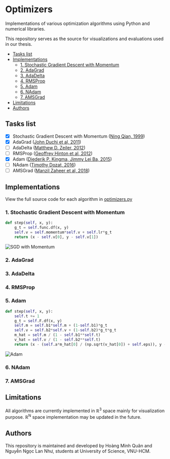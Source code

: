# Optimizers
Implementations of various optimization algorithms using Python and numerical libraries.

This repository serves as the source for visualizations and evaluations used in our thesis.
- [Tasks list](#tasks-list)
- [Implementations](#implementations)
  - [1. Stochastic Gradient Descent with Momentum](#1-stochastic-gradient-descent-with-momentum)
  - [2. AdaGrad](#2-adagrad)
  - [3. AdaDelta](#3-adadelta)
  - [4. RMSProp](#4-rmsprop)
  - [5. Adam](#5-adam)
  - [6. NAdam](#6-nadam)
  - [7. AMSGrad](#7-amsgrad)
- [Limitations](#limitations)
- [Authors](#authors)

## Tasks list
- [X] Stochastic Gradient Descent with Momentum ([Ning Qian, 1999](https://citeseerx.ist.psu.edu/viewdoc/download?doi=10.1.1.57.5612&rep=rep1&type=pdf))
- [X] AdaGrad ([John Duchi et al, 2011](https://www.jmlr.org/papers/volume12/duchi11a/duchi11a.pdf))
- [ ] AdaDelta ([Matthew D. Zeiler, 2012](https://arxiv.org/pdf/1212.5701.pdf))
- [ ] RMSProp ([Geoffrey Hinton et al, 2012](https://www.cs.toronto.edu/~tijmen/csc321/slides/lecture_slides_lec6.pdf))
- [X] Adam ([Diederik P. Kingma, Jimmy Lei Ba, 2015](https://arxiv.org/pdf/1412.6980.pdf))
- [ ] NAdam ([Timothy Dozat, 2016](https://openreview.net/pdf/OM0jvwB8jIp57ZJjtNEZ.pdf))
- [ ] AMSGrad ([Manzil Zaheer et al, 2018](https://openreview.net/pdf?id=ryQu7f-RZ))

## Implementations
View the full source code for each algorithm in [optimizers.py](https://github.com/hoangminhquan-lhsdt/optimizers/blob/main/optimizers.py)
### 1. Stochastic Gradient Descent with Momentum
```python
def step(self, x, y):
	g_t = self.func.df(x, y)
	self.v = self.momentum*self.v + self.lr*g_t
	return (x - self.v[0], y - self.v[1])
```
![SGD with Momentum](gifs/Rosenbrock/SGD%20with%20Momentum.gif)

### 2. AdaGrad

### 3. AdaDelta

### 4. RMSProp

### 5. Adam
```python
def step(self, x, y):
	self.t += 1
	g_t = self.F.df(x, y)
	self.m = self.b1*self.m + (1-self.b1)*g_t
	self.v = self.b2*self.v + (1-self.b2)*g_t*g_t
	m_hat = self.m / (1 - self.b1**self.t)
	v_hat = self.v / (1 - self.b2**self.t)
	return (x - (self.a*m_hat[0] / (np.sqrt(v_hat[0]) + self.eps)), y - (self.a*m_hat[1] / (np.sqrt(v_hat[1]) + self.eps)))
```
![Adam](gifs/Rosenbrock/Adam.gif)

### 6. NAdam

### 7. AMSGrad

## Limitations
All algorithms are currently implemented in ℝ<sup>3</sup> space mainly for visualization purpose. ℝ<sup>N</sup> space implementation may be updated in the future.

## Authors
This repository is maintained and developed by Hoàng Minh Quân and Nguyễn Ngọc Lan Như, students at University of Science, VNU-HCM.

